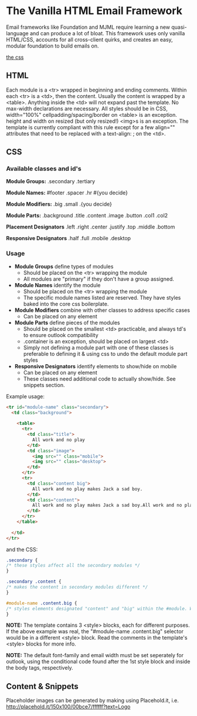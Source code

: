 # The Vanilla HTML Email Framework
Email frameworks like Foundation and MJML require learning a new quasi-language and can produce a lot of bloat. This framework uses only vanilla HTML/CSS, accounts for all cross-client quirks, and creates an easy, modular foundation to build emails on.

[the css](vanilla-html-email-framework/CSS-Resets.css)

## HTML
Each module is a \<tr> wrapped in beginning and ending comments.
Within each \<tr> is a \<td>, then the content. Usually the content is wrapped by a \<table>. 
Anything inside the \<td> will not expand past the template. No max-width declarations are necessary.
All styles should be in CSS,
width="100%" cellpadding/spacing/border on \<table> is an exception.
height and width on resized (but only resized!) \<img>s is an exception.
The template is currently compliant with this rule except for a few align="" attributes that need to be replaced with a text-align: ; on the \<td>.

## CSS

### Available classes and id's

**Module Groups:**
.secondary
.tertiary

**Module Names:**
\#footer 
.spacer
.hr
\#{you decide}

**Module Modifiers:**
.big
.small
.{you decide}

**Module Parts:**
.background
.title
.content
.image
.button
.col1
.col2

**Placement Designators**
.left
.right
.center
.justify
.top
.middle
.bottom

**Responsive Designators**
.half
.full
.mobile
.desktop

### Usage

* **Module Groups** define types of modules
  * Should be placed on the \<tr> wrapping the module
  * All modules are "primary" if they don't have a group assigned.
* **Module Names** identify the module
  * Should be placed on the \<tr> wrapping the module
  * The specific module names listed are reserved. They have styles baked into the core css boilerplate.
* **Module Modifiers** combine with other classes to address specific cases
  * Can be placed on any element
* **Module Parts** define pieces of the modules
  * Should be placed on the smallest \<td> practicable, and always td's to ensure outlook compatibility
  * .container is an exception, should be placed on largest \<td>
  * Simply not defining a module part with one of these classes is preferable to defining it & using css to undo the default module part styles
* **Responsive Designators** identify elements to show/hide on mobile
  * Can be placed on any element
  * These classes need additional code to actually show/hide. See snippets section.

Example usage:
```html
<tr id="module-name" class="secondary">
  <td class="background">
  
    <table>
      <tr>
        <td class="title">
          All work and no play
        </td>
        <td class="image">
          <img src="" class="mobile">
          <img src="" class="desktop">
        </td>
      </tr>
      <tr>
        <td class="content big">
          All work and no play makes Jack a sad boy.
        </td>
        <td class="content">
          All work and no play makes Jack a sad boy.All work and no play makes Jack a sad boy.All work and no play makes Jack a sad boy.All work and no play makes Jack a sad boy.
        </td>
      </tr>
    </table>
    
  </td>
</tr>
```
and the CSS:
```css
.secondary {
/* these styles affect all the secondary modules */
}

.secondary .content {
/* makes the content in secondary modules different */
}

#module-name .content.big {
/* styles elements designated "content" and "big" within the #module. While you could technically just use .content.big, adding the module name allows us to find the related html easier and eliminates conflicts with other modules that might have a "big" class. */
}
```

**NOTE:** The template contains 3 \<style> blocks, each for different purposes. If the above example was real, the "#module-name .content.big" selector would be in a different \<style> block. Read the comments in the template's \<style> blocks for more info.

**NOTE:** The default font-family and email width must be set seperately for outlook, using the conditional code found after the 1st style block and inside the body tags, respectively.

## Content & Snippets
Placeholder images can be generated by making using Placehold.it, i.e. http://placehold.it/150x100/00bce7/ffffff?text=Logo
